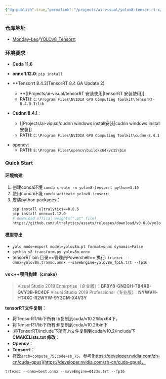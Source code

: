 ```yaml
---
{"dg-publish":true,"permalink":"/projects/ai-visual/yolov8-tensor-rt-c/","created":"2024-01-23T20:31:29.965+08:00","updated":"2024-01-23T20:31:15.000+08:00"}
---
```


###  仓库地址
- [Monday-Leo](https://github.com/Monday-Leo)/[YOLOv8_Tensorrt](https://github.com/Monday-Leo/YOLOv8_Tensorrt)
### 环境要求
+ **Cuda 11.6**
+ **onnx 1.12.0**: `pip install`
+ **Tensorrt 8.4.3(TensorRT 8.4 GA Update 2)
	+ **[[Projects/ai-visual/tensorRT 安装使用\|tensorRT 安装使用]]
	+ PATH: `C:\Program Files\NVIDIA GPU Computing Toolkit\TensorRT-8.4.3.1\lib`

+ **Cudnn 8.4.1** :
	+ [[Projects/ai-visual/cudnn windows install安装\|cudnn windows install安装]]
	+ PATH: `C:\Program Files\NVIDIA GPU Computing Toolkit\cudnn-8.4.1`
- opencv: 
	- PATH: `E:\Program Files\opencv\build\x64\vc15\bin`

### Quick Start

#### 环境构建
1. 创建conda环境 `conda create -n yolov8-tensorrt python=3.10`
2. 使用conda环境 `conda activate yolov8-tensorrt `
3. 安装python packages：
	```bash
	pip install ultralytics==8.0.5
	pip install onnx==1.12.0
	# download offical weights(".pt" file)
	https://github.com/ultralytics/assets/releases/download/v0.0.0/yolov8n.pt
	```
#### 模型导出
+ `yolo mode=export model=yolov8n.pt format=onnx dynamic=False`
+ `python v8_transform.py yolov8n.onnx`
+ tensorRT bin 目录==管理员Powershell== 执行: `trtexec --onnx=yolov8n.transd.onnx --saveEngine=yolov8n_fp16.trt --fp16`
#### vs c++项目构建（cmake）
>Visual Studio 2019 Enterprise（企业版）：**BF8Y8-GN2QH-T84XB-QVY3B-RC4DF**
Visual Studio 2019 Professional（专业版）：**NYWVH-HT4XC-R2WYW-9Y3CM-X4V3Y**

**tensorRT文件复制：**
+ 将TensorRT/lib下所有lib复制到cuda/v10.2/lib/x64下，
+ 将TensorRT/lib下所有dll复制到cuda/v10.2/bin下
+ ,将TensorRT/include下所有.h文件复制到cuda/v10.2/include下
**CMAKELists.txt 修改：**
+ **Opencv**：
+ **Tensorrt**：
+ 修改`arch=compute_75;code=sm_75`，参考[https://developer.nvidia.com/zh-cn/cuda-gpus](https://developer.nvidia.com/zh-cn/cuda-gpus)，


```
trtexec --onnx=best.onnx --saveEngine=0123s.trt --fp16
```